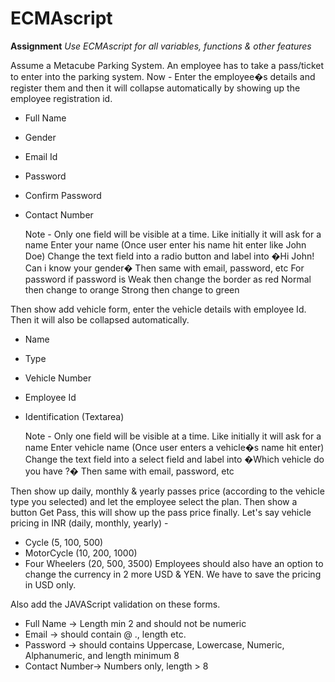 # ECMAscript
**Assignment**
*Use ECMAscript for all variables, functions & other features* 

Assume a Metacube Parking System. An employee has to take a pass/ticket to enter into the parking system. Now - 
Enter the employee�s details and register them and then it will collapse automatically by showing up the employee registration id.
* Full Name
* Gender
* Email Id
* Password
* Confirm Password
* Contact Number

	Note - Only one field will be visible at a time. Like initially it will ask for a name
Enter your name (Once user enter his name hit enter like John Doe)
Change the text field into a radio button and label into �Hi John! Can i know your gender�
Then same with email, password, etc
For password if password is 
Weak then change the border as red
Normal then change to orange
Strong then change to green

Then show add vehicle form, enter the vehicle details with employee Id. Then it will also be collapsed automatically.
* Name
* Type
* Vehicle Number
* Employee Id
* Identification (Textarea)

	Note - Only one field will be visible at a time. Like initially it will ask for a name
Enter vehicle name (Once user enters a vehicle�s name hit enter)
Change the text field into a select field and label into �Which vehicle do you have ?�
Then same with email, password, etc


Then show up daily, monthly & yearly passes price (according to the vehicle type you selected) and let the employee select the plan. Then show a button Get Pass, this will show up the pass price finally. 
Let's say vehicle pricing in INR (daily, monthly, yearly) -
* Cycle (5, 100, 500)
* MotorCycle (10, 200, 1000)
* Four Wheelers (20, 500, 3500)
Employees should also have an option to change the currency in 2 more USD & YEN.
We have to save the pricing in USD only.

Also add the JAVAScript validation on these forms. 
* Full Name -> Length min 2 and should not be numeric
* Email -> should contain @ ., length etc.
* Password -> should contains Uppercase, Lowercase, Numeric, Alphanumeric, and length minimum 8
* Contact Number-> Numbers only, length > 8
